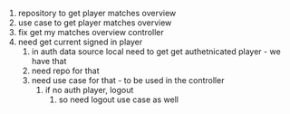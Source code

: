 1. repository to get player matches overview
2. use case to get player matches overview
3. fix get my matches overview controller
4. need get current signed in player
   1. in auth data source local need to get get authetnicated player - we have that
   2. need repo for that 
   3. need use case for that - to be used in the controller
      1. if no auth player, logout 
         1. so need logout use case as well